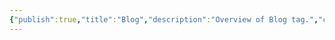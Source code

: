 ```yaml
---
{"publish":true,"title":"Blog","description":"Overview of Blog tag.","created":"Thursday, April 11th 2024, 5:51:12 pm","modified":"Friday, October 4th 2024, 12:24:47 am","cssclasses":"mado-heading"}
---
```


